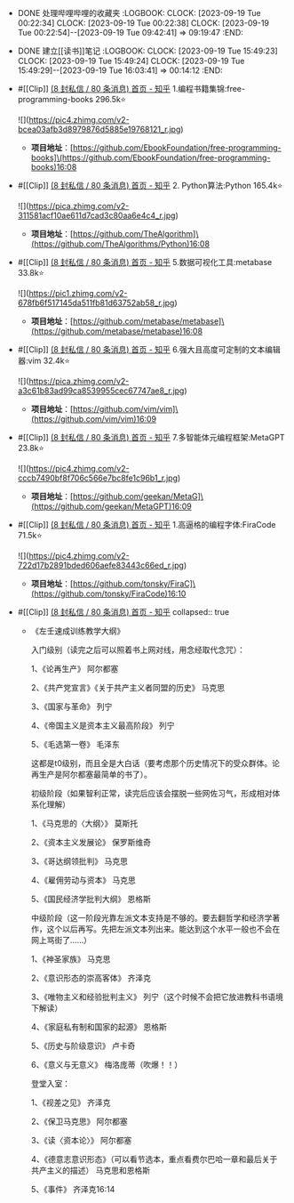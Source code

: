 - DONE 处理哔哩哔哩的收藏夹
  :LOGBOOK:
  CLOCK: [2023-09-19 Tue 00:22:34]
  CLOCK: [2023-09-19 Tue 00:22:38]
  CLOCK: [2023-09-19 Tue 00:22:54]--[2023-09-19 Tue 09:42:41] =>  09:19:47
  :END:
- DONE 建立[[读书]]笔记
  :LOGBOOK:
  CLOCK: [2023-09-19 Tue 15:49:23]
  CLOCK: [2023-09-19 Tue 15:49:24]
  CLOCK: [2023-09-19 Tue 15:49:29]--[2023-09-19 Tue 16:03:41] =>  00:14:12
  :END:
- #[[Clip]] [(8 封私信 / 80 条消息) 首页 - 知乎](https://www.zhihu.com/)
  1.编程书籍集锦:free-programming-books 296.5k⭐
  
   !\[]\(https://pic4.zhimg.com/v2-bcea03afb3d8979876d5885e19768121_r.jpg) 
  
  *   **项目地址**：\[https://github.com/EbookFoundation/free-programming-books]\(https://github.com/EbookFoundation/free-programming-books)16:08
- #[[Clip]] [(8 封私信 / 80 条消息) 首页 - 知乎](https://www.zhihu.com/)
  2\. Python算法:Python 165.4k⭐
  
   !\[]\(https://pica.zhimg.com/v2-311581acf10ae611d7cad3c80aa6e4c4_r.jpg) 
  
  *   **项目地址**：\[https://github.com/TheAlgorithm]\(https://github.com/TheAlgorithms/Python)16:08
- #[[Clip]] [(8 封私信 / 80 条消息) 首页 - 知乎](https://www.zhihu.com/)
  5.数据可视化工具:metabase 33.8k⭐
  
   !\[]\(https://pic1.zhimg.com/v2-678fb6f517145da511fb81d63752ab58_r.jpg) 
  
  *   **项目地址**：\[https://github.com/metabase/metabase]\(https://github.com/metabase/metabase)16:08
- #[[Clip]] [(8 封私信 / 80 条消息) 首页 - 知乎](https://www.zhihu.com/)
  6.强大且高度可定制的文本编辑器:vim 32.4k⭐
  
   !\[]\(https://pica.zhimg.com/v2-a3c61b83ad99ca8539955cec67747ae8_r.jpg) 
  
  *   **项目地址**：\[https://github.com/vim/vim]\(https://github.com/vim/vim)16:09
- #[[Clip]] [(8 封私信 / 80 条消息) 首页 - 知乎](https://www.zhihu.com/)
  7.多智能体元编程框架:MetaGPT 23.8k⭐
  
   !\[]\(https://pic4.zhimg.com/v2-cccb7490bf8f706c566e7bc8fe1c96b1_r.jpg) 
  
  *   **项目地址**：\[https://github.com/geekan/MetaG]\(https://github.com/geekan/MetaGPT)16:09
- #[[Clip]] [(8 封私信 / 80 条消息) 首页 - 知乎](https://www.zhihu.com/)
  1.高逼格的编程字体:FiraCode 71.5k⭐
  
   !\[]\(https://pic4.zhimg.com/v2-722d17b2891bded606aefe83443c66ed_r.jpg) 
  
  *   **项目地址**：\[https://github.com/tonsky/FiraC]\(https://github.com/tonsky/FiraCode)16:10
- #[[Clip]] [(8 封私信 / 80 条消息) 首页 - 知乎](https://www.zhihu.com/)
  collapsed:: true
	- 《左壬速成训练教学大纲》
	  
	  入门级别（读完之后可以照着书上网对线，用念经取代念咒）：
	  
	  1、《论再生产》 阿尔都塞
	  
	  2、《共产党宣言》《关于共产主义者同盟的历史》 马克思
	  
	  3、《国家与革命》 列宁
	  
	  4、《帝国主义是资本主义最高阶段》 列宁
	  
	  5、《毛选第一卷》 毛泽东
	  
	  这都是t0级别，而且全是大白话（要考虑那个历史情况下的受众群体。论再生产是阿尔都塞最简单的书了）。
	  
	  初级阶段（如果智利正常，读完后应该会摆脱一些网佐习气，形成相对体系化理解）
	  
	  1、《马克思的〈大纲〉》 莫斯托
	  
	  2、《资本主义发展论》 保罗斯维奇
	  
	  3、《哥达纲领批判》 马克思
	  
	  4、《雇佣劳动与资本》 马克思
	  
	  5、《国民经济学批判大纲》 恩格斯
	  
	  中级阶段（这一阶段光靠左派文本支持是不够的。要去翻哲学和经济学著作，这个以后再写。先把左派文本列出来。能达到这个水平一般也不会在网上骂街了……）
	  
	  1、《神圣家族》 马克思
	  
	  2、《意识形态的崇高客体》 齐泽克
	  
	  3、《唯物主义和经验批判主义》 列宁（这个时候不会把它放进教科书语境下解读）
	  
	  4、《家庭私有制和国家的起源》 恩格斯
	  
	  5、《历史与阶级意识》 卢卡奇
	  
	  6、《意义与无意义》 梅洛庞蒂（吹爆！！）
	  
	  登堂入室：
	  
	  1、《视差之见》 齐泽克
	  
	  2、《保卫马克思》 阿尔都塞
	  
	  3、《读〈资本论〉》 阿尔都塞
	  
	  4、《德意志意识形态》（可以看节选本，重点看费尔巴哈一章和最后关于共产主义的描述） 马克思和恩格斯
	  
	  5、《事件》 齐泽克16:14
